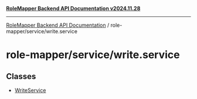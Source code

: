 [**RoleMapper Backend API Documentation v2024.11.28**](../../../README.md)

***

[RoleMapper Backend API Documentation](../../../modules.md) / role-mapper/service/write.service

# role-mapper/service/write.service

## Classes

- [WriteService](classes/WriteService.md)

